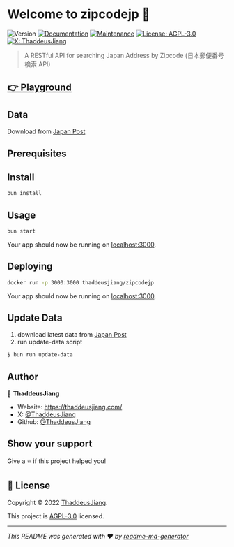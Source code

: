 # Welcome to zipcodejp 👋

![Version](https://img.shields.io/badge/version-0.1.0-blue.svg?cacheSeconds=2592000)
[![Documentation](https://img.shields.io/badge/documentation-yes-brightgreen.svg)](https://github.com/ThaddeusJiang/ZipcodeJP#readme)
[![Maintenance](https://img.shields.io/badge/Maintained%3F-yes-green.svg)](https://github.com/ThaddeusJiang/ZipcodeJP/graphs/commit-activity)
[![License: AGPL-3.0](https://img.shields.io/github/license/ThaddeusJiang/zipcodejp)](https://github.com/ThaddeusJiang/ZipcodeJP/blob/main/LICENSE)
[![X: ThaddeusJiang](https://img.shields.io/x/follow/ThaddeusJiang.svg?style=social)](https://x.com/ThaddeusJiang)

> A RESTful API for searching Japan Address by Zipcode
> (日本郵便番号検索 API)

## [👉 Playground](https://zipcodejp.fly.dev)

## Data

Download from [Japan Post](https://www.post.japanpost.jp/zipcode/dl/kogaki-zip.html)

## Prerequisites



## Install

```sh
bun install
```

## Usage

```sh
bun start
```

Your app should now be running on [localhost:3000](http://localhost:3000/).

## Deploying

```sh
docker run -p 3000:3000 thaddeusjiang/zipcodejp
```

Your app should now be running on [localhost:3000](http://localhost:3000/).

## Update Data

1. download latest data from [Japan Post](https://www.post.japanpost.jp/zipcode/dl/kogaki-zip.html)
2. run update-data script

```sh
$ bun run update-data
```

## Author

👤 **ThaddeusJiang**

- Website: https://thaddeusjiang.com/
- X: [@ThaddeusJiang](https://x.com/ThaddeusJiang)
- Github: [@ThaddeusJiang](https://github.com/ThaddeusJiang)

## Show your support

Give a ⭐️ if this project helped you!

## 📝 License

Copyright © 2022 [ThaddeusJiang](https://github.com/ThaddeusJiang).

This project is [AGPL-3.0](https://github.com/ThaddeusJiang/ZipcodeJP/blob/main/LICENSE) licensed.

---

_This README was generated with ❤️ by [readme-md-generator](https://github.com/kefranabg/readme-md-generator)_
